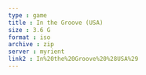```yaml
---
type : game
title : In the Groove (USA)
size : 3.6 G
format : iso
archive : zip
server : myrient
link2 : In%20the%20Groove%20%28USA%29
---
```

